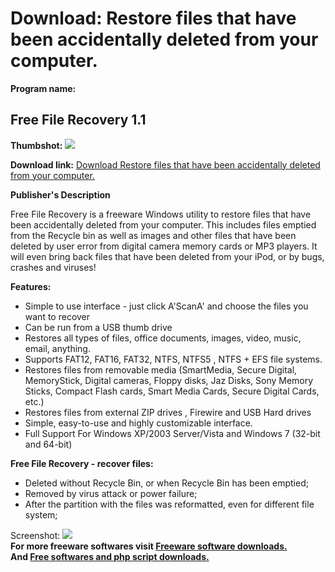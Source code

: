 # Download: Restore files that have been accidentally deleted from your computer.

**Program name:**

## Free File Recovery 1.1

  
**Thumbshot:** ![](http://www.freewarefiles.com/screenshot/avn_freefilercvry_md.jpg)   
  
**Download link:** [Download Restore files that have been accidentally deleted from your computer.](http://freesoftwares.boysofts.com/Free-File-Recovery_program_54259.html)  
  


**Publisher's Description**  
  


Free File Recovery is a freeware Windows utility to restore files that have been accidentally deleted from your computer. This includes files emptied from the Recycle bin as well as images and other files that have been deleted by user error from digital camera memory cards or MP3 players. It will even bring back files that have been deleted from your iPod, or by bugs, crashes and viruses! 

**Features:**

  * Simple to use interface - just click A'ScanA' and choose the files you want to recover 
  * Can be run from a USB thumb drive 
  * Restores all types of files, office documents, images, video, music, email, anything. 
  * Supports FAT12, FAT16, FAT32, NTFS, NTFS5 , NTFS + EFS file systems. 
  * Restores files from removable media (SmartMedia, Secure Digital, MemoryStick, Digital cameras, Floppy disks, Jaz Disks, Sony Memory Sticks, Compact Flash cards, Smart Media Cards, Secure Digital Cards, etc.) 
  * Restores files from external ZIP drives , Firewire and USB Hard drives 
  * Simple, easy-to-use and highly customizable interface. 
  * Full Support For Windows XP/2003 Server/Vista and Windows 7 (32-bit and 64-bit) 

**Free File Recovery - recover files:**

  * Deleted without Recycle Bin, or when Recycle Bin has been emptied; 
  * Removed by virus attack or power failure; 
  * After the partition with the files was reformatted, even for different file system; 

  
  
Screenshot: ![](http://www.freewarefiles.com/screenshot/avn_freefilercvry.jpg)   
**For more freeware softwares visit [Freeware software downloads.](http://freesoftwares.boysofts.com/)**   
**And [Free softwares and php script downloads.](http://www.boysofts.com/)**

